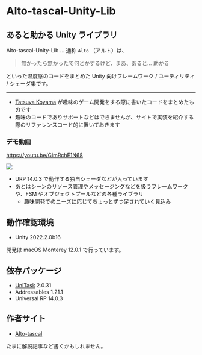 
# Alto-tascal-Unity-Lib

## あると助かる Unity ライブラリ

Alto-tascal-Unity-Lib … 通称 `Alto` （アルト）は、

> 無かったら無かったで何とかするけど、まあ、あると… 助かる

といった温度感のコードをまとめた Unity 向けフレームワーク / ユーティリティ / シェーダ集です。

____

- [Tatsuya Koyama](https://twitter.com/tatsuya_koyama) が趣味のゲーム開発をする際に書いたコードをまとめたものです
- 趣味のコードでありサポートなどはできませんが、サイトで実装を紹介する際のリファレンスコード的に置いておきます

### デモ動画

https://youtu.be/GimRchE1N68

[![](https://img.youtube.com/vi/GimRchE1N68/0.jpg)](https://www.youtube.com/watch?v=GimRchE1N68)


- URP 14.0.3 で動作する独自シェーダなどが入っています
- あとはシーンのリソース管理やメッセージングなどを扱うフレームワークや、FSM やオブジェクトプールなどの各種ライブラリ
  - 趣味開発でのニーズに応じてちょっとずつ足されていく見込み


## 動作確認環境

- Unity 2022.2.0b16

開発は macOS Monterey 12.0.1 で行っています。


## 依存パッケージ

- [UniTask](https://github.com/Cysharp/UniTask) 2.0.31
- Addressables 1.21.1
- Universal RP 14.0.3


## 作者サイト

- [Alto-tascal](https://tatsuya-koyama.com/)

たまに解説記事など書くかもしれません。
